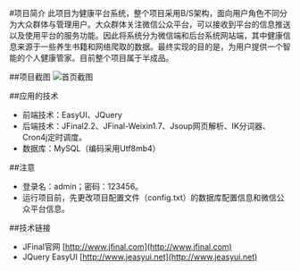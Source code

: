 #项目简介
此项目为健康平台系统，整个项目采用B/S架构，面向用户角色不同分为大众群体与管理用户。大众群体关注微信公众平台，可以接收到平台的信息推送以及使用平台的服务功能。因此将系统分为微信端和后台系统网站端，其中健康信息来源于一些养生书籍和网络爬取的数据。最终实现的目的是，为用户提供一个智能的个人健康管家。目前整个项目属于半成品。

##项目截图
![首页截图](http://xine.oss-cn-beijing.aliyuncs.com/essay/TianLiXin/20170628/1.png)

##应用的技术
- 前端技术：EasyUI、JQuery
- 后端技术：JFinal2.2、JFinal-Weixin1.7、Jsoup网页解析、IK分词器、Cron4j定时调度。
- 数据库：MySQL（编码采用Utf8mb4）

##注意
- 登录名：admin；密码：123456。
- 运行项目前，先更改项目配置文件（config.txt）的数据库配置信息和微信公众平台信息。

##技术链接
- JFinal官网 [http://www.jfinal.com](http://www.jfinal.com)
- JQuery EasyUI [http://www.jeasyui.net](http://www.jeasyui.net)
